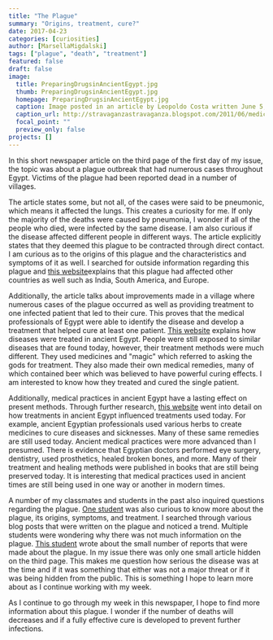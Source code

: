 ```yaml
---
title: "The Plague"
summary: "Origins, treatment, cure?"
date: 2017-04-23
categories: [curiosities]
author: [MarsellaMigdalski]
tags: ["plague", "death", "treatment"]
featured: false
draft: false
image:
  title: PreparingDrugsinAncientEgypt.jpg
  thumb: PreparingDrugsinAncientEgypt.jpg
  homepage: PreparingDrugsinAncientEgypt.jpg
  caption: Image posted in an article by Leopoldo Costa written June 5, 2011.
  caption_url: http://stravaganzastravaganza.blogspot.com/2011/06/medicine-in-ancient-egypt.html
  focal_point: ""
  preview_only: false
projects: []
---
```

In this short newspaper article on the third page of the first day of my issue, the topic was about a plague outbreak that had numerous cases throughout Egypt. Victims of the plague had been reported dead in a number of villages.

The article states some, but not all, of the cases were said to be pneumonic, which means it affected the lungs. This creates a curiosity for me. If only the majority of the deaths were caused by pneumonia, I wonder if all of the people who died, were infected by the same disease.  I am also curious if the disease affected different people in different ways. The article explicitly states that they deemed this plague to be contracted through direct contact. I am curious as to the origins of this plague and the characteristics and symptoms of it as well. I searched for outside information regarding this plague and [this website](https://books.google.com/books?id=r_YDAAAAYAAJ&pg=PA3&lpg=PA3&dq=plague+in+egypt+1906&source=bl&ots=HqzdiEyewX&sig=7Ev85udX7QZKFaTyZEzkBb7ZukY&hl=en&sa=X&ved=0ahUKEwjD79H4pMLSAhXEOSYKHcjnDo4Q6AEIIjAB#v=onepage&q=plague%20in%20egypt%201906&f=false)explains that this plague had affected other countries as well such as India, South America, and Europe.

Additionally, the article talks about improvements made in a village where numerous cases of the plague occurred as well as providing treatment to one infected patient that led to their cure. This proves that the medical professionals of Egypt were able to identify the disease and develop a treatment that helped cure at least one patient. [This website](http://www.ancient.eu/article/51/) explains how diseases were treated in ancient Egypt. People were still exposed to similar diseases that are found today, however, their treatment methods were much different. They used medicines and "magic" which referred to asking the gods for treatment. They also made their own medical remedies, many of which contained beer which was believed to have powerful curing effects. I am interested to know how they treated and cured the single patient.

Additionally, medical practices in ancient Egypt have a lasting effect on present methods. Through further research, [this website](https://explorable.com/ancient-medicine) went into detail on how treatments in ancient Egypt influenced treatments used today. For example, ancient Egyptian professionals used various herbs to create medicines to cure diseases and sicknesses. Many of these same remedies are still used today. Ancient medical practices were more advanced than I presumed. There is evidence that Egyptian doctors performed eye surgery, dentistry, used prosthetics, healed broken bones, and more. Many of their treatment and healing methods were published in books that are still being preserved today. It is interesting that medical practices used in ancient times are still being used in one way or another in modern times.

A number of my classmates and students in the past also inquired questions regarding the plague. [One student](https://dig-eg-gaz.github.io/curiosities/rymer-plague/) was also curious to know more about the plague, its origins, symptoms, and treatment. I searched through various blog posts that were written on the plague and noticed a trend. Multiple students were wondering why there was not much information on the plague. [This student](https://dig-eg-gaz.github.io/curiosities/Corzo-TheSilentKiller/) wrote about the small number of reports that were made about the plague. In my issue there was only one small article hidden on the third page. This makes me question how serious the disease was at the time and if it was something that either was not a major threat or if it was being hidden from the public. This is something I hope to learn more about as I continue working with my week.

As I continue to go through my week in this newspaper, I hope to find more information about this plague. I wonder if the number of deaths will decreases and if a fully effective cure is developed to prevent further infections.

